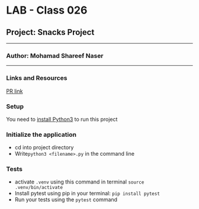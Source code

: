 # LAB - Class 026

## Project: Snacks Project
---
### Author: Mohamad Shareef Naser
---
### Links and Resources
[PR link]()

### Setup
You need to [install Python3](https://wsvincent.com/install-python/#install-python-on-linux) to run this project

### Initialize the application
- cd into project directory
- Write`python3 <filename>.py` in the command line

### Tests

- activate `.venv` using this command in terminal `source .venv/bin/activate`
- Install pytest using pip in your terminal: `pip install pytest`
- Run your tests using the `pytest` command